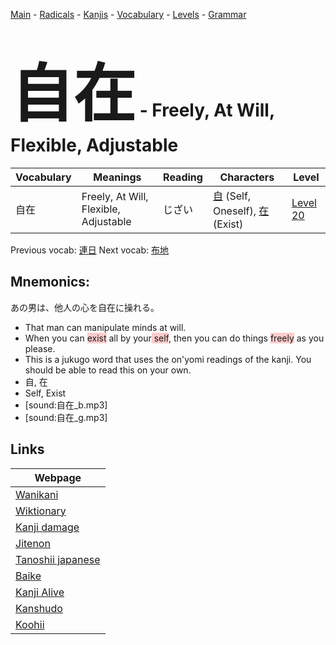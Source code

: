 <style> bigfont {font-size: 100px}</style>
[Main](../README.md) -
[Radicals](../radicals.md) -
[Kanjis](../kanjis.md) -
[Vocabulary](../vocabulary.md) -
[Levels](../levels.md) -
[Grammar](../grammar.md)
# <bigfont> 自在</bigfont> - Freely, At Will, Flexible, Adjustable 

| Vocabulary | Meanings | Reading | Characters | Level |
| --- | --- | --- | --- | --- |
| 自在 | Freely, At Will, Flexible, Adjustable | じざい |  [自](../kanjis/自.md) (Self, Oneself), [在](../kanjis/在.md) (Exist) | [Level 20](../levels/wk_level20.md) |

Previous vocab: [連日](連日.md) Next vocab: [布地](布地.md) 

## Mnemonics:
あの男は、他人の心を自在に操れる。
* That man can manipulate minds at will.
* When you can <span style="background-color:#ffcccb"> exist</span> all by your<span style="background-color:#ffcccb"> self</span>, then you can do things <span style="background-color:#ffcccb"> freely</span> as you please.
* This is a jukugo word that uses the on'yomi readings of the kanji. You should be able to read this on your own.
* 自, 在
* Self, Exist
* [sound:自在_b.mp3]
* [sound:自在_g.mp3]


## Links 

| Webpage |
| --- |
| [Wanikani          ](https://www.wanikani.com/kanji/自在) |
| [Wiktionary        ](https://en.wiktionary.org/wiki/自在) |
| [Kanji damage      ](http://www.kanjidamage.com/kanji/search?utf8=✓&q=自在) |
| [Jitenon           ](https://jitenon.com/kanji/自在) |
| [Tanoshii japanese ](https://www.tanoshiijapanese.com/dictionary/kanji.cfm?k=自在) |
| [Baike             ](https://baike.baidu.com/item/自在) |
| [Kanji Alive       ](https://app.kanjialive.com/自在) |
| [Kanshudo          ](https://www.kanshudo.com/searchmn?q=自在) |
| [Koohii            ](https://kanji.koohii.com/study/kanji/自在) |
